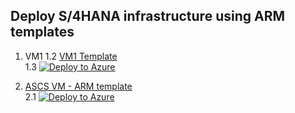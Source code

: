 ## Deploy S/4HANA infrastructure using ARM templates <br/>

1. VM1
1.2  [VM1 Template](https://github.com/ge-duta/azure-acp-public/tree/master/ACP-499/ACP-501VMs/VM1-ARM)      
1.3 [![Deploy to Azure ](https://aka.ms/deploytoazurebutton)](https://portal.azure.com/#create/Microsoft.Template/uri/https://raw.githubusercontent.com/ge-duta/azure-acp-public/master/ACP-499/ACP-501VMs/VM1-ARM/VM1-ARM-template.json)  


2. [ASCS VM - ARM template](https://github.com/ge-duta/azure-acp-public/tree/master/ACP-499/ACP-501VMs/ASCS-VM)  
2.1 [![Deploy to Azure ](https://aka.ms/deploytoazurebutton)](https://portal.azure.com/#create/Microsoft.Template/uri/https%3A%2F%2Fraw.githubusercontent.com%2Fge-duta%2Fazure-acp-public%2Fmaster%2FACP-499%2FACP-501VMs%2FVM1-ARM%2FVM1-ARM-template.json)  